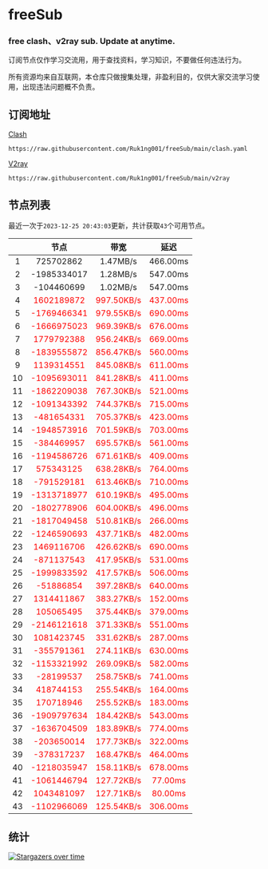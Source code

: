 # freeSub
### free clash、v2ray sub. Update at anytime.

订阅节点仅作学习交流用，用于查找资料，学习知识，不要做任何违法行为。

所有资源均来自互联网，本仓库只做搜集处理，非盈利目的，仅供大家交流学习使用，出现违法问题概不负责。

## 订阅地址
[Clash](https://raw.githubusercontent.com/Ruk1ng001/freeSub/main/clash.yaml)
```
https://raw.githubusercontent.com/Ruk1ng001/freeSub/main/clash.yaml
```
[V2ray](https://raw.githubusercontent.com/Ruk1ng001/freeSub/main/v2ray)
```
https://raw.githubusercontent.com/Ruk1ng001/freeSub/main/v2ray
```

## 节点列表

最近一次于`2023-12-25 20:43:03`更新，共计获取`43`个可用节点。

|  | 节点 | 带宽 | 延迟 |
|:-:|:--:|:--:|:--:|
 | 1 | 725702862 | 1.47MB/s | 466.00ms |
 | 2 | -1985334017 | 1.28MB/s | 547.00ms |
 | 3 | -104460699 | 1.02MB/s | 547.00ms |
 | 4 | <font color=red>1602189872</font> | <font color=red>997.50KB/s</font> | <font color=red>437.00ms</font> |
 | 5 | <font color=red>-1769466341</font> | <font color=red>979.55KB/s</font> | <font color=red>690.00ms</font> |
 | 6 | <font color=red>-1666975023</font> | <font color=red>969.39KB/s</font> | <font color=red>676.00ms</font> |
 | 7 | <font color=red>1779792388</font> | <font color=red>956.24KB/s</font> | <font color=red>669.00ms</font> |
 | 8 | <font color=red>-1839555872</font> | <font color=red>856.47KB/s</font> | <font color=red>560.00ms</font> |
 | 9 | <font color=red>1139314551</font> | <font color=red>845.08KB/s</font> | <font color=red>611.00ms</font> |
 | 10 | <font color=red>-1095693011</font> | <font color=red>841.28KB/s</font> | <font color=red>411.00ms</font> |
 | 11 | <font color=red>-1862209038</font> | <font color=red>767.30KB/s</font> | <font color=red>521.00ms</font> |
 | 12 | <font color=red>-1091343392</font> | <font color=red>744.37KB/s</font> | <font color=red>715.00ms</font> |
 | 13 | <font color=red>-481654331</font> | <font color=red>705.37KB/s</font> | <font color=red>423.00ms</font> |
 | 14 | <font color=red>-1948573916</font> | <font color=red>701.59KB/s</font> | <font color=red>703.00ms</font> |
 | 15 | <font color=red>-384469957</font> | <font color=red>695.57KB/s</font> | <font color=red>561.00ms</font> |
 | 16 | <font color=red>-1194586726</font> | <font color=red>671.61KB/s</font> | <font color=red>409.00ms</font> |
 | 17 | <font color=red>575343125</font> | <font color=red>638.28KB/s</font> | <font color=red>764.00ms</font> |
 | 18 | <font color=red>-791529181</font> | <font color=red>613.46KB/s</font> | <font color=red>710.00ms</font> |
 | 19 | <font color=red>-1313718977</font> | <font color=red>610.19KB/s</font> | <font color=red>495.00ms</font> |
 | 20 | <font color=red>-1802778906</font> | <font color=red>604.00KB/s</font> | <font color=red>496.00ms</font> |
 | 21 | <font color=red>-1817049458</font> | <font color=red>510.81KB/s</font> | <font color=red>266.00ms</font> |
 | 22 | <font color=red>-1246590693</font> | <font color=red>437.71KB/s</font> | <font color=red>482.00ms</font> |
 | 23 | <font color=red>1469116706</font> | <font color=red>426.62KB/s</font> | <font color=red>690.00ms</font> |
 | 24 | <font color=red>-871137543</font> | <font color=red>417.95KB/s</font> | <font color=red>531.00ms</font> |
 | 25 | <font color=red>-1999833592</font> | <font color=red>417.57KB/s</font> | <font color=red>506.00ms</font> |
 | 26 | <font color=red>-51886854</font> | <font color=red>397.28KB/s</font> | <font color=red>640.00ms</font> |
 | 27 | <font color=red>1314411867</font> | <font color=red>383.27KB/s</font> | <font color=red>152.00ms</font> |
 | 28 | <font color=red>105065495</font> | <font color=red>375.44KB/s</font> | <font color=red>379.00ms</font> |
 | 29 | <font color=red>-2146121618</font> | <font color=red>371.33KB/s</font> | <font color=red>551.00ms</font> |
 | 30 | <font color=red>1081423745</font> | <font color=red>331.62KB/s</font> | <font color=red>287.00ms</font> |
 | 31 | <font color=red>-355791361</font> | <font color=red>274.11KB/s</font> | <font color=red>630.00ms</font> |
 | 32 | <font color=red>-1153321992</font> | <font color=red>269.09KB/s</font> | <font color=red>582.00ms</font> |
 | 33 | <font color=red>-28199537</font> | <font color=red>258.75KB/s</font> | <font color=red>741.00ms</font> |
 | 34 | <font color=red>418744153</font> | <font color=red>255.54KB/s</font> | <font color=red>164.00ms</font> |
 | 35 | <font color=red>170718946</font> | <font color=red>255.52KB/s</font> | <font color=red>183.00ms</font> |
 | 36 | <font color=red>-1909797634</font> | <font color=red>184.42KB/s</font> | <font color=red>543.00ms</font> |
 | 37 | <font color=red>-1636704509</font> | <font color=red>183.89KB/s</font> | <font color=red>774.00ms</font> |
 | 38 | <font color=red>-203650014</font> | <font color=red>177.73KB/s</font> | <font color=red>322.00ms</font> |
 | 39 | <font color=red>-378317237</font> | <font color=red>168.47KB/s</font> | <font color=red>464.00ms</font> |
 | 40 | <font color=red>-1218035947</font> | <font color=red>158.11KB/s</font> | <font color=red>678.00ms</font> |
 | 41 | <font color=red>-1061446794</font> | <font color=red>127.72KB/s</font> | <font color=red>77.00ms</font> |
 | 42 | <font color=red>1043481097</font> | <font color=red>127.71KB/s</font> | <font color=red>80.00ms</font> |
 | 43 | <font color=red>-1102966069</font> | <font color=red>125.54KB/s</font> | <font color=red>306.00ms</font> |


## 统计

[![Stargazers over time](https://starchart.cc/Ruk1ng001/freeSub.svg)](https://starchart.cc/Ruk1ng001/freeSub)